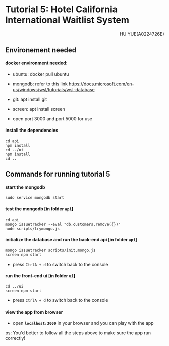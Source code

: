 # Tutorial 5: Hotel California International Waitlist System

<p align="right">HU YUE(A0224726E)</p>

## Environement needed
#### docker environment needed:

- ubuntu: docker pull ubuntu

- mongodb: refer to this link https://docs.microsoft.com/en-us/windows/wsl/tutorials/wsl-database

- git: apt install git

- screen: apt install screen

- open port 3000 and port 5000 for use

#### install the dependencies
```
cd api
npm install
cd ../ui
npm install
cd ..
```
## Commands for running tutorial 5
#### start the mongodb
```
sudo service mongodb start
```
#### test the mongodb [in folder `api`]
```
cd api
mongo issuetracker --eval "db.customers.remove({})"
node scripts/trymongo.js
```
#### initialize the database and run the back-end api [in folder `api`]
```
mongo issuetracker scripts/init.mongo.js
screen npm start
```
- press `CtrlA + d` to switch back to the console  
#### run the front-end ui [in folder `ui`]
```
cd ../ui
screen npm start
```
- press `CtrlA + d` to switch back to the console   
#### view the app from browser
- open **`localhost:3000`** in your browser and you can play with the app
  
ps: You'd better to follow all the steps above to make sure the app run correctly!